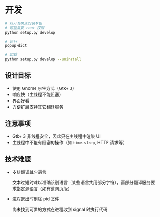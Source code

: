# 开发

```bash
# 以开发模式安装本包
# 可能需要 root 权限
python setup.py develop

# 运行
popup-dict

# 卸载
python setup.py develop --uninstall
```

## 设计目标

* 使用 Gnome 原生方式（Gtk+ 3）
* 响应快（主线程不能阻塞）
* 界面好看
* 方便扩展支持其它翻译服务

## 注意事项

* Gtk+ 3 非线程安全，因此只在主线程中渲染 UI
* 主线程中不能有阻塞的操作（如 `time.sleep`, HTTP 请求等）

## 技术难题

* 支持翻译其它语言

  文本过短时难以准确识别语言（某些语言共用部分字符），而部分翻译服务要求指定源语言（如有道网页版）

* 进程退出时删除 pid 文件

  尚未找到可靠的方式在进程收到 signal 时执行代码
